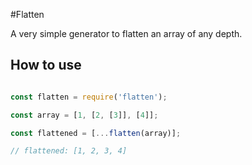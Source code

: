 #Flatten

A very simple generator to flatten an array of any depth.

## How to use

```javascript

const flatten = require('flatten');

const array = [1, [2, [3]], [4]];

const flattened = [...flatten(array)];

// flattened: [1, 2, 3, 4]

```
